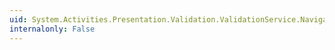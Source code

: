 ```yaml
---
uid: System.Activities.Presentation.Validation.ValidationService.NavigateToError(System.String)
internalonly: False
---
```

